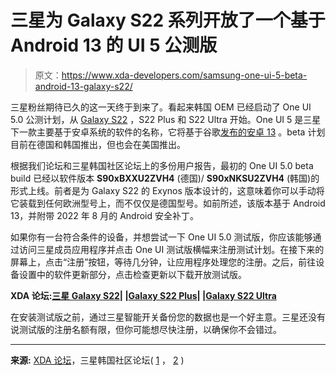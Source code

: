 # 三星为 Galaxy S22 系列开放了一个基于 Android 13 的 UI 5 公测版

> 原文：<https://www.xda-developers.com/samsung-one-ui-5-beta-android-13-galaxy-s22/>

三星粉丝期待已久的这一天终于到来了。看起来韩国 OEM 已经启动了 One UI 5.0 公测计划，从 [Galaxy S22](https://www.xda-developers.com/samsung-galaxy-s22-review/) ，S22 Plus 和 S22 Ultra 开始。One UI 5 是三星下一款主要基于安卓系统的软件的名称，它将基于谷歌[发布的安卓 13](https://www.xda-developers.com/android-13/) 。beta 计划目前在德国和韩国推出，但也会在美国推出。

根据我们论坛和三星韩国社区论坛上的多份用户报告，最初的 One UI 5.0 beta build 已经以软件版本 **S90xBXXU2ZVH4** (德国)/ **S90xNKSU2ZVH4** (韩国)的形式上线。前者是为 Galaxy S22 的 Exynos 版本设计的，这意味着你可以手动将它装载到任何欧洲型号上，而不仅仅是德国型号。如前所述，该版本基于 Android 13，并附带 2022 年 8 月的 Android 安全补丁。

如果你有一台符合条件的设备，并想尝试一下 One UI 5.0 测试版，你应该能够通过访问三星成员应用程序并点击 One UI 测试版横幅来注册测试计划。在接下来的屏幕上，点击“注册”按钮，等待几分钟，让应用程序处理您的注册。之后，前往设备设置中的软件更新部分，点击检查更新以下载开放测试版。

**XDA 论坛:[三星 Galaxy S22](https://forum.xda-developers.com/f/samsung-galaxy-s22.12511/)| |[Galaxy S22 Plus](https://forum.xda-developers.com/f/samsung-galaxy-s22-plus.12513/)| |[Galaxy S22 Ultra](https://forum.xda-developers.com/f/samsung-galaxy-s22-ultra.12515/)**

在安装测试版之前，通过三星智能开关备份您的数据也是一个好主意。三星还没有说测试版的注册名额有限，但你可能想尽快注册，以确保你不会错过。

* * *

**来源:** [XDA 论坛](https://forum.xda-developers.com/t/4476633/)，三星韩国社区论坛( [1](https://r1.community.samsung.com/t5/%EA%B0%A4%EB%9F%AD%EC%8B%9C-s/%EA%B8%88%EC%9D%BC-%EA%B0%A4%EB%9F%AD%EC%8B%9Cs22%EC%8B%9C%EB%A6%AC%EC%A6%88-one-ui-5-%EB%B2%A0%ED%83%80-%EC%8B%A4%EC%8B%9C/td-p/18114696) ， [2](https://r1.community.samsung.com/t5/%EA%B0%A4%EB%9F%AD%EC%8B%9C-s/%EB%B2%A0%ED%83%80%EC%97%90-%EB%9E%A8%ED%94%8C%EB%9F%AC%EC%8A%A4-off-%EB%B0%8F-%EB%B0%B0%ED%84%B0%EB%A6%AC-%EC%88%98%EB%AA%85%ED%99%95%EC%9D%B8%EA%B8%B0%EB%8A%A5%EC%9D%B4-%EC%97%86%EB%84%A4%EC%9A%94/td-p/18115037) )